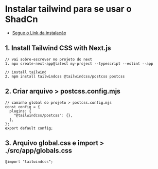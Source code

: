 # Instalar tailwind para se usar o ShadCn

 - [Segue o Link da instalação](https://tailwindcss.com/docs/installation/framework-guides/nextjs)

## 1. Install Tailwind CSS with Next.js

````
// vai sobre-escrever no projeto do next
1. npx create-next-app@latest my-project --typescript --eslint --app

// install tailwind
2. npm install tailwindcss @tailwindcss/postcss postcss
````

## 2. Criar arquivo > postcss.config.mjs

````
// caminho global do projeto > postcss.config.mjs
const config = {
  plugins: {
    "@tailwindcss/postcss": {},
  },
};
export default config;
````

## 3. Arquivo global.css e import > ./src/app/globals.css

````
@import "tailwindcss";
````